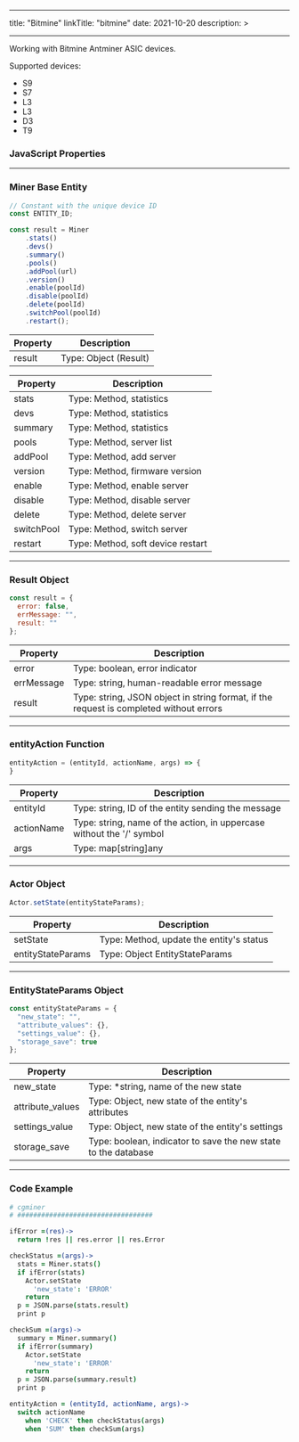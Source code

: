 
---
title: "Bitmine"
linkTitle: "bitmine"
date: 2021-10-20
description: >

---

Working with Bitmine Antminer ASIC devices.

Supported devices:
* S9
* S7
* L3
* L3
* D3
* T9

### JavaScript Properties

----------------

### Miner Base Entity

```javascript
// Constant with the unique device ID
const ENTITY_ID;
```

```javascript
const result = Miner
    .stats()
    .devs()
    .summary()
    .pools()
    .addPool(url)
    .version()
    .enable(poolId)
    .disable(poolId)
    .delete(poolId)
    .switchPool(poolId)
    .restart();
```

|  Property  | Description  |
|-------------|---------|
| result |    Type: Object (Result)   |

|  Property  | Description  |
|-------------|---------|
| stats |   Type: Method, statistics    |
| devs |   Type: Method, statistics    |
| summary |   Type: Method, statistics    |
| pools |   Type: Method, server list   |
| addPool |   Type: Method, add server   |
| version |   Type: Method, firmware version  |
| enable |   Type: Method, enable server  |
| disable |   Type: Method, disable server  |
| delete |   Type: Method, delete server  |
| switchPool |   Type: Method, switch server  |
| restart |   Type: Method, soft device restart  |

----------------

### Result Object

```javascript
const result = {
  error: false,
  errMessage: "",
  result: ""
};
``` 
|  Property  | Description  |
|-------------|---------|
| error |    Type: boolean, error indicator   |
| errMessage |   Type: string, human-readable error message  |
| result | Type: string, JSON object in string format, if the request is completed without errors |

----------------

### entityAction Function

```javascript
entityAction = (entityId, actionName, args) => {
}
```
| Property  | Description  |
|-------------|---------|
| entityId |    Type: string, ID of the entity sending the message   |
| actionName |   Type: string, name of the action, in uppercase without the '/' symbol  |
| args | Type: map[string]any |

----------------

### Actor Object

```javascript
Actor.setState(entityStateParams);
```
| Property  | Description  |
|-------------|---------|
| setState |    Type: Method, update the entity's status   |
| entityStateParams |   Type: Object EntityStateParams |

----------------

### EntityStateParams Object

```javascript
const entityStateParams = {
  "new_state": "",
  "attribute_values": {},
  "settings_value": {},
  "storage_save": true
};
``` 
|  Property  | Description  |
|-------------|---------|
| new_state |    Type: *string, name of the new state   |
| attribute_values |   Type: Object, new state of the entity's attributes |
| settings_value | Type: Object, new state of the entity's settings |
| storage_save | Type: boolean, indicator to save the new state to the database |

----------------

### Code Example

```coffeescript
# cgminer
# ##################################

ifError =(res)->
  return !res || res.error || res.Error

checkStatus =(args)->
  stats = Miner.stats()
  if ifError(stats)
    Actor.setState
      'new_state': 'ERROR'
    return
  p = JSON.parse(stats.result)
  print p

checkSum =(args)->
  summary = Miner.summary()
  if ifError(summary)
    Actor.setState
      'new_state': 'ERROR'
    return
  p = JSON.parse(summary.result)
  print p

entityAction = (entityId, actionName, args)->
  switch actionName
    when 'CHECK' then checkStatus(args)
    when 'SUM' then checkSum(args)
```
